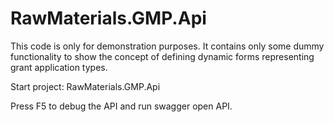 # RawMaterials.GMP.Api

This code is only for demonstration purposes. 
It contains only some dummy functionality to show the concept of defining dynamic forms representing grant application types.

Start project: RawMaterials.GMP.Api

Press F5 to debug the API and run swagger open API.